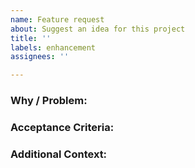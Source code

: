 ```yaml
---
name: Feature request
about: Suggest an idea for this project
title: ''
labels: enhancement
assignees: ''

---
```


### Why / Problem:

### Acceptance Criteria:

### Additional Context:
